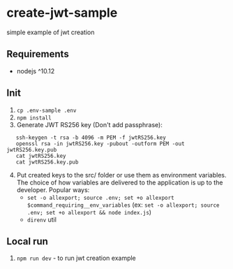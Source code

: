 # create-jwt-sample
simple example of jwt creation

## Requirements
- nodejs ^10.12

## Init
1. `cp .env-sample .env`
2. `npm install`
3. Generate JWT RS256 key (Don't add passphrase):
```
   ssh-keygen -t rsa -b 4096 -m PEM -f jwtRS256.key
   openssl rsa -in jwtRS256.key -pubout -outform PEM -out jwtRS256.key.pub
   cat jwtRS256.key
   cat jwtRS256.key.pub
  ```
4. Put created keys to the src/ folder or use them as environment variables. The choice of how variables are delivered to the application
   is up to the developer. Popular ways:
    - `set -o allexport; source .env; set +o allexport $command_requiring__env_variables` (ex: `set -o allexport; source .env; set +o allexport && node index.js`)
    - `direnv` util

## Local run
1. `npm run dev` - to run jwt creation example
